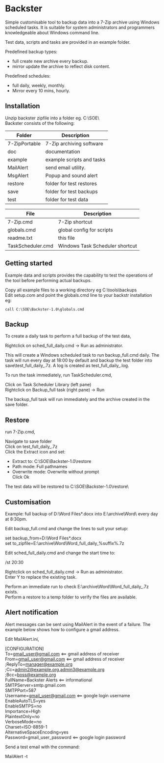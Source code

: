 # Backster
Simple customisable tool to backup data into a 7-Zip archive using Windows scheduled tasks.
It is suitable for system administrators and programmers knowledgeable about Windows command line.

Test data, scripts and tasks are provided in an example folder.

Predefined backup types:  
- full      create new archive every backup.  
- mirror    update the archive to reflect disk content.  

Predefined schedules:  
- full daily, weekly, monthly.  
- Mirror every 10 mins, hourly.  

Installation
------------
Unzip backster zipfile into a folder eg. C:\SOE\  
Backster consists of the following:  

|Folder           | Description             |
|-----------------|-------------------------|
|7-ZipPortable    |7-Zip archiving software |
|doc              |documentation            |
|example          |example scripts and tasks|
|MailAlert        |send email utility.      |
|MsgAlert         |Popup and sound alert    |
|restore          |folder for test restores |
|save             |folder for test backups  |
|test             |folder for test data     |

|File             | Description             |
|-----------------|-------------------------|
|7-Zip.cmd        |  7-Zip shortcut         |
|globals.cmd      |  global config for scripts|
|readme.txt       |  this file                |
|TaskScheduler.cmd|  Windows Task Scheduler shortcut|

Getting started
---------------
Example data and scripts provides the capability to test 
the operations of the tool before performing actual backups.

Copy all example files to a working directory eg C:\tools\backups  
Edit setup.com and point the globals.cmd line to your backstr installation eg:

    call C:\SOE\Backster-1.0\globals.cmd

Backup
------
To create a daily task to perform a full backup of the test data,  

  Rightclick on sched_full_daily.cmd -> Run as administrator.

This will create a Windows scheduled task to run backup_full.cmd daily.
The task will run every day at 18:00 by default and backup the
test folder into save\test_full_daily_<weekday>.7z.
A log is created as test_full_daily_<weekday>.log.

To run the task immediately, run TaskScheduler.cmd,

  Click on Task Scheduler Library (left pane)  
  Rightclick on Backup_full task (right pane) -> Run

The backup_full task will run immediately and the archive created in the save folder.

Restore
-------
run 7-Zip.cmd,

  Navigate to save folder  
  Click on test_full_daily_<weekday>.7z  
  Click the Extract icon and set:  
  - Extract to: C:\SOE\Backster-1.0\restore  
  - Path mode: Full pathnames  
  - Overwrite mode: Overwrite without prompt  
  Click Ok

The test data will be restored to C:\SOE\Backster-1.0\restore\

Customisation
-------------
Example: full backup of D:\Word Files\*.docx into E:\archive\Word\ every day at 8:30pm.

Edit backup_full.cmd and change the lines to suit your setup:

  set backup_from=D:\Word Files\*.docx  
  set to_zipfile=E:\archive\Word\Word_full_daily_%suffix%.7z

Edit sched_full_daily.cmd and change the start time to:

  /st 20:30

Rightclick on sched_full_daily.cmd -> Run as administrator.  
Enter Y to replace the existing task.

Perform an immediate run to check E:\archive\Word\Word_full_daily_<weekday>.7z exists.  
Perform a restore to a temp folder to verify the files are available.

Alert notification
------------------
Alert messages can be sent using MailAlert in the event of a failure. The example below shows how to
configure a gmail address.

Edit MailAlert.ini,

  [CONFIGURATION]  
  To=gmail_user@gmail.com        <== gmail address of receiver  
  From=gmail_user@gmail.com      <== gmail address of receiver  
  ;ReplyTo=manager@example.org  
  ;Cc=admin2@example.org,admin3@example.org  
  ;Bcc=boss@example.org  
  FullName=Backster Alerts       <== informational  
  SMTPServer=smtp.gmail.com  
  SMTPPort=587  
  Username=gmail_user@gmail.com  <== google login username  
  EnableAutoTLS=yes  
  EnableSMTPS=no  
  Importance=High  
  PlaintextOnly=no  
  VerboseMode=no  
  Charset=ISO-8859-1  
  AlternativeSpaceEncoding=yes  
  Password=gmail_user_password   <== google login password

Send a test email with the command:

  MailAlert -t

